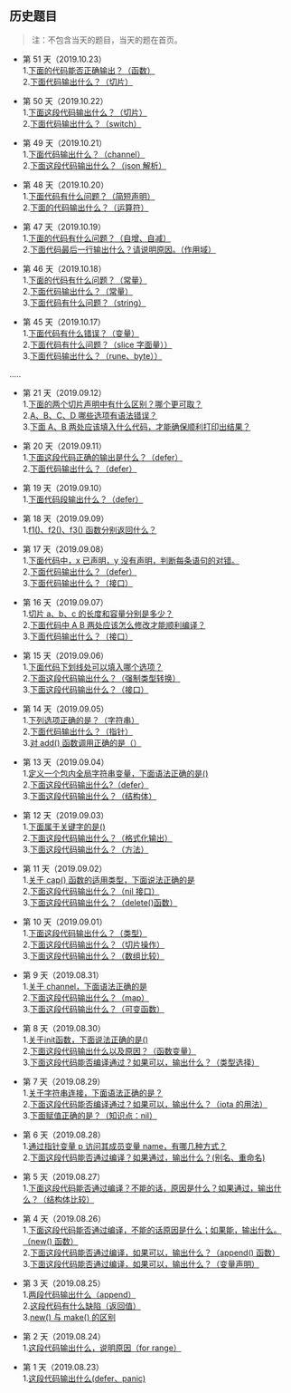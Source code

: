 ## 历史题目
>注：不包含当天的题目，当天的题在首页。

- 第 51 天（2019.10.23）<br>
1.[下面的代码能否正确输出？（函数）](https://github.com/Seekload/go-interview/issues/68)<br>
2.[下面代码输出什么？（切片）](https://github.com/Seekload/go-interview/issues/69)<br>


- 第 50 天（2019.10.22）<br>
1.[下面这段代码输出什么？（切片） ](https://github.com/Seekload/go-interview/issues/66)<br>
2.[下面代码输出什么？（switch）](https://github.com/Seekload/go-interview/issues/67)<br>

- 第 49 天（2019.10.21）<br>
1.[下面代码输出什么？（channel）](https://github.com/Seekload/go-interview/issues/64)<br>
2.[下面这段代码输出什么？（json 解析）](https://github.com/Seekload/go-interview/issues/65)<br>

- 第 48 天（2019.10.20）<br>
1.[下面代码有什么问题？（简短声明）](https://github.com/Seekload/go-interview/issues/54)<br>
2.[下面的代码输出什么？（运算符）](https://github.com/Seekload/go-interview/issues/55)<br>

- 第 47 天（2019.10.19）<br>
1.[下面的代码有什么问题？（自增、自减）](https://github.com/Seekload/go-interview/issues/56)<br>
2.[下面代码最后一行输出什么？请说明原因。（作用域）](https://github.com/Seekload/go-interview/issues/57)<br>


- 第 46 天（2019.10.18）<br>
1.[下面的代码有什么问题？（常量）](https://github.com/Seekload/go-interview/issues/58)<br>
2.[下面代码输出什么？（常量）](https://github.com/Seekload/go-interview/issues/59)<br>
3.[下面代码有什么问题？（string）](https://github.com/Seekload/go-interview/issues/60)<br>


- 第 45 天（2019.10.17）<br>
1.[下面代码有什么错误？（变量）](https://github.com/Seekload/go-interview/issues/61)<br>
2.[下面代码有什么问题？（slice 字面量））](https://github.com/Seekload/go-interview/issues/62)<br>
3.[下面代码输出什么？（rune、byte））](https://github.com/Seekload/go-interview/issues/63)<br>


..... 


- 第 21 天（2019.09.12）<br>
1.[下面的两个切片声明中有什么区别？哪个更可取？](https://github.com/Seekload/go-interview/issues/51)<br>
2.[A、B、C、D 哪些选项有语法错误？](https://github.com/Seekload/go-interview/issues/52)<br>
3.[下面 A、B 两处应该填入什么代码，才能确保顺利打印出结果？ ](https://github.com/Seekload/go-interview/issues/53)


- 第 20 天（2019.09.11）<br>
1.[下面这段代码正确的输出是什么？（defer）](https://github.com/Seekload/go-interview/issues/49)<br>
2.[下面代码输出什么？（defer）](https://github.com/Seekload/go-interview/issues/50)<br>


- 第 19 天（2019.09.10）<br>
1.[下面代码段输出什么？（defer）](https://github.com/Seekload/go-interview/issues/48)<br>


- 第 18 天（2019.09.09）<br>
1.[f1()、f2()、f3() 函数分别返回什么？](https://github.com/Seekload/go-interview/issues/47)<br>


- 第 17 天（2019.09.08）<br>
1.[下面代码中，x 已声明，y 没有声明，判断每条语句的对错。](https://github.com/Seekload/go-interview/issues/44)<br>
2.[下面代码输出什么？（defer）](https://github.com/Seekload/go-interview/issues/45)<br>
3.[下面代码输出什么？（接口）](https://github.com/Seekload/go-interview/issues/46)


- 第 16 天（2019.09.07）<br>
1.[切片 a、b、c 的长度和容量分别是多少？](https://github.com/Seekload/go-interview/issues/41)<br>
2.[下面代码中 A B 两处应该怎么修改才能顺利编译？](https://github.com/Seekload/go-interview/issues/42)<br>
3.[下面代码输出什么？（接口）](https://github.com/Seekload/go-interview/issues/43)




- 第 15 天（2019.09.06）<br>
1.[下面代码下划线处可以填入哪个选项？](https://github.com/Seekload/go-interview/issues/38)<br>
2.[下面这段代码输出什么？（强制类型转换）](https://github.com/Seekload/go-interview/issues/39)<br>
3.[下面这段代码输出什么？（接口）](https://github.com/Seekload/go-interview/issues/40)


- 第 14 天（2019.09.05）<br>
1.[下列选项正确的是？（字符串）](https://github.com/Seekload/go-interview/issues/35)<br>
2.[下面代码输出什么？（指针）](https://github.com/Seekload/go-interview/issues/36)<br>
3.[对 add() 函数调用正确的是（）](https://github.com/Seekload/go-interview/issues/37)


- 第 13 天（2019.09.04）<br>
1.[定义一个包内全局字符串变量，下面语法正确的是()](https://github.com/Seekload/go-interview/issues/32)<br>
2.[下面这段代码输出什么?（defer）](https://github.com/Seekload/go-interview/issues/34)<br>
3.[下面这段代码输出什么？（结构体）](https://github.com/Seekload/go-interview/issues/33)



- 第 12 天（2019.09.03）<br>
1.[下面属于关键字的是()](https://github.com/Seekload/go-interview/issues/29)<br>
2.[下面这段代码输出什么？（格式化输出）](https://github.com/Seekload/go-interview/issues/30)<br>
3.[下面这段代码输出什么？（方法）](https://github.com/Seekload/go-interview/issues/31)


- 第 11 天（2019.09.02）<br>
1.[关于 cap() 函数的适用类型，下面说法正确的是](https://github.com/Seekload/go-interview/issues/26)<br>
2.[下面这段代码输出什么？（nil 接口）](https://github.com/Seekload/go-interview/issues/27)<br>
3.[下面这段代码输出什么？（delete()函数） ](https://github.com/Seekload/go-interview/issues/28)


- 第 10 天（2019.09.01）<br>
1.[下面这段代码输出什么？（类型）](https://github.com/Seekload/go-interview/issues/23)<br>
2.[下面这段代码输出什么？（切片操作）](https://github.com/Seekload/go-interview/issues/24)<br>
3.[下面这段代码输出什么？（数组比较） ](https://github.com/Seekload/go-interview/issues/25)


- 第 9 天（2019.08.31）<br>
1.[关于 channel，下面语法正确的是](https://github.com/Seekload/go-interview/issues/20)<br>
2.[下面这段代码输出什么？（map）](https://github.com/Seekload/go-interview/issues/21)<br>
3.[下面这段代码输出什么？（可变函数） ](https://github.com/Seekload/go-interview/issues/22)


- 第 8 天（2019.08.30）<br>
1.[关于init函数，下面说法正确的是()](https://github.com/Seekload/go-interview/issues/17)<br>
2.[下面这段代码输出什么以及原因？（函数变量） ](https://github.com/Seekload/go-interview/issues/18)<br>
3.[下面这段代码能否编译通过？如果可以，输出什么？（类型选择） ](https://github.com/Seekload/go-interview/issues/19)

- 第 7 天（2019.08.29）<br>
1.[关于字符串连接，下面语法正确的是？](https://github.com/Seekload/go-interview/issues/14)<br>
2.[下面这段代码能否编译通过？如果可以，输出什么？（iota 的用法） ](https://github.com/Seekload/go-interview/issues/15)<br>
3.[下面赋值正确的是？（知识点：nil）](https://github.com/Seekload/go-interview/issues/16)

- 第 6 天（2019.08.28）<br>
1.[通过指针变量 p 访问其成员变量 name，有哪几种方式？](https://github.com/Seekload/go-interview/issues/12)<br>
2.[下面这段代码能否通过编译？如果通过，输出什么？(别名、重命名) ](https://github.com/Seekload/go-interview/issues/13)

- 第 5 天（2019.08.27）<br>
1.[下面这段代码能否通过编译？不能的话，原因是什么？如果通过，输出什么？（结构体比较）](https://github.com/Seekload/go-interview/issues/11)

- 第 4 天（2019.08.26）<br>
1.[下面这段代码能否通过编译，不能的话原因是什么；如果能，输出什么。（new() 函数）](https://github.com/Seekload/go-interview/issues/7)<br>
2.[下面这段代码能否通过编译，如果可以，输出什么？（append() 函数）](https://github.com/Seekload/go-interview/issues/8)<br>
3.[下面这段代码能否通过编译，如果可以，输出什么？（变量声明）](https://github.com/Seekload/go-interview/issues/9)

- 第 3 天（2019.08.25）<br>
1.[两段代码输出什么（append）](https://github.com/Seekload/go-interview/issues/4)<br>
2.[这段代码有什么缺陷（返回值）](https://github.com/Seekload/go-interview/issues/5)<br>
3.[new() 与 make() 的区别](https://github.com/Seekload/go-interview/issues/6)

- 第 2 天（2019.08.24）<br>
1.[这段代码输出什么，说明原因（for range）](https://github.com/Seekload/go-interview/issues/3)

- 第 1 天（2019.08.23）<br>
1.[这段代码输出什么(defer、panic)](https://github.com/Seekload/go-interview/issues/2)

